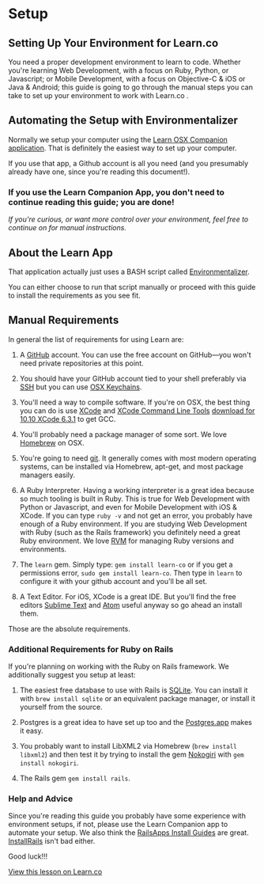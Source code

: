 # Setup

## Setting Up Your Environment for Learn.co

You need a proper development environment to learn to code. Whether you're learning Web Development, with a focus on Ruby, Python, or Javascript; or Mobile Development, with a focus on Objective-C & iOS or Java & Android; this guide is going to go through the manual steps you can take to set up your environment to work with Learn.co .

## Automating the Setup with Environmentalizer

Normally we setup your computer using the [Learn OSX Companion application](https://flatironschool-static.s3.amazonaws.com/learn.zip). That is definitely the easiest way to set up your computer.

If you use that app, a Github account is all you need (and you presumably already have one, since you're reading this document!).

### **If you use the Learn Companion App, you don't need to continue reading this guide; you are done!**

*If you're curious, or want more control over your environment, feel free to continue on for manual instructions.*

## About the Learn App

That application actually just uses a BASH script called [Environmentalizer](https://github.com/learn-co-curriculum/setup-with-environmentalizer).

You can either choose to run that script manually or proceed with this guide to install the requirements as you see fit.

## Manual Requirements

In general the list of requirements for using Learn are:

1. A [GitHub](https://github.com/join) account. You can use the free account on GitHub—you won't need private repositories at this point.

2. You should have your GitHub account tied to your shell preferably via [SSH](https://help.github.com/articles/generating-ssh-keys/) but you can use [OSX Keychains](https://help.github.com/articles/updating-credentials-from-the-osx-keychain/).

3. You'll need a way to compile software. If you're on OSX, the best thing you can do is use [XCode](https://developer.apple.com/xcode/downloads/) and [XCode Command Line Tools](https://developer.apple.com/library/ios/technotes/tn2339/_index.html) [download for 10.10 XCode 6.3.1](http://adcdownload.apple.com/Developer_Tools/Command_Line_Tools_OS_X_10.10_for_Xcode_6.3.1/commandlinetoolsosx10.10forxcode6.3.1.dmg) to get GCC.

4. You'll probably need a package manager of some sort. We love [Homebrew](http://brew.sh/) on OSX.

5. You're going to need [git](http://git-scm.com/downloads). It generally comes with most modern operating systems, can be installed via Homebrew, apt-get, and most package managers easily. 

6. A Ruby Interpreter. Having a working interpreter is a great idea because so much tooling is built in Ruby. This is true for Web Development with Python or Javascript, and even for Mobile Development with iOS & XCode. If you can type `ruby -v` and not get an error, you probably have enough of a Ruby environment. If you are studying Web Development with Ruby (such as the Rails framework) you definitely need a great Ruby environment. We love [RVM](https://rvm.io/) for managing Ruby versions and environments.

7. The `learn` gem. Simply type: `gem install learn-co` or if you get a permissions error, `sudo gem install learn-co`. Then type in `learn` to configure it with your github account and you'll be all set.

8. A Text Editor. For iOS, XCode is a great IDE. But you'll find the free editors [Sublime Text](http://www.sublimetext.com/) and [Atom](https://atom.io/) useful anyway so go ahead an install them.

Those are the absolute requirements.


### Additional Requirements for Ruby on Rails

If you're planning on working with the Ruby on Rails framework. We additionally suggest you setup at least:

1. The easiest free database to use with Rails is [SQLite](https://www.sqlite.org/download.html). You can install it with `brew install sqlite` or an equivalent package manager, or install it yourself from the source.

2. Postgres is a great idea to have set up too and the [Postgres.app](http://postgresapp.com/) makes it easy.

3. You probably want to install LibXML2 via Homebrew (`brew install libxml2`) and then test it by trying to install the gem [Nokogiri](http://www.nokogiri.org/tutorials/installing_nokogiri.html#mac_os_x) with `gem install nokogiri`.

4. The Rails gem `gem install rails`.

### Help and Advice

Since you're reading this guide you probably have some experience with environment setups, if not, please use the Learn Companion app to automate your setup. We also think the [RailsApps Install Guides](http://railsapps.github.io/installrubyonrails-mac.html) are great. [InstallRails](http://installrails.com/) isn't bad either.

Good luck!!!

<a href='https://learn.co/lessons/learn-environment-setup' data-visibility='hidden'>View this lesson on Learn.co</a>
